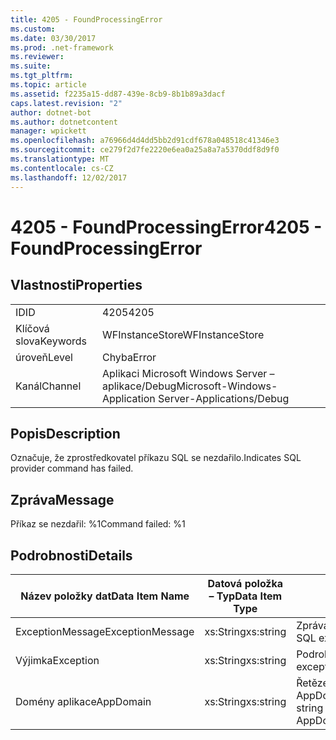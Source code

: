 ```yaml
---
title: 4205 - FoundProcessingError
ms.custom: 
ms.date: 03/30/2017
ms.prod: .net-framework
ms.reviewer: 
ms.suite: 
ms.tgt_pltfrm: 
ms.topic: article
ms.assetid: f2235a15-dd87-439e-8cb9-8b1b89a3dacf
caps.latest.revision: "2"
author: dotnet-bot
ms.author: dotnetcontent
manager: wpickett
ms.openlocfilehash: a76966d4d4dd5bb2d91cdf678a048518c41346e3
ms.sourcegitcommit: ce279f2d7fe2220e6ea0a25a8a7a5370ddf8d9f0
ms.translationtype: MT
ms.contentlocale: cs-CZ
ms.lasthandoff: 12/02/2017
---
```

# <a name="4205---foundprocessingerror"></a><span data-ttu-id="36b5b-102">4205 - FoundProcessingError</span><span class="sxs-lookup"><span data-stu-id="36b5b-102">4205 - FoundProcessingError</span></span>
## <a name="properties"></a><span data-ttu-id="36b5b-103">Vlastnosti</span><span class="sxs-lookup"><span data-stu-id="36b5b-103">Properties</span></span>  
  
|||  
|-|-|  
|<span data-ttu-id="36b5b-104">ID</span><span class="sxs-lookup"><span data-stu-id="36b5b-104">ID</span></span>|<span data-ttu-id="36b5b-105">4205</span><span class="sxs-lookup"><span data-stu-id="36b5b-105">4205</span></span>|  
|<span data-ttu-id="36b5b-106">Klíčová slova</span><span class="sxs-lookup"><span data-stu-id="36b5b-106">Keywords</span></span>|<span data-ttu-id="36b5b-107">WFInstanceStore</span><span class="sxs-lookup"><span data-stu-id="36b5b-107">WFInstanceStore</span></span>|  
|<span data-ttu-id="36b5b-108">úroveň</span><span class="sxs-lookup"><span data-stu-id="36b5b-108">Level</span></span>|<span data-ttu-id="36b5b-109">Chyba</span><span class="sxs-lookup"><span data-stu-id="36b5b-109">Error</span></span>|  
|<span data-ttu-id="36b5b-110">Kanál</span><span class="sxs-lookup"><span data-stu-id="36b5b-110">Channel</span></span>|<span data-ttu-id="36b5b-111">Aplikaci Microsoft Windows Server – aplikace/Debug</span><span class="sxs-lookup"><span data-stu-id="36b5b-111">Microsoft-Windows-Application Server-Applications/Debug</span></span>|  
  
## <a name="description"></a><span data-ttu-id="36b5b-112">Popis</span><span class="sxs-lookup"><span data-stu-id="36b5b-112">Description</span></span>  
 <span data-ttu-id="36b5b-113">Označuje, že zprostředkovatel příkazu SQL se nezdařilo.</span><span class="sxs-lookup"><span data-stu-id="36b5b-113">Indicates SQL provider command has failed.</span></span>  
  
## <a name="message"></a><span data-ttu-id="36b5b-114">Zpráva</span><span class="sxs-lookup"><span data-stu-id="36b5b-114">Message</span></span>  
 <span data-ttu-id="36b5b-115">Příkaz se nezdařil: %1</span><span class="sxs-lookup"><span data-stu-id="36b5b-115">Command failed: %1</span></span>  
  
## <a name="details"></a><span data-ttu-id="36b5b-116">Podrobnosti</span><span class="sxs-lookup"><span data-stu-id="36b5b-116">Details</span></span>  
  
|<span data-ttu-id="36b5b-117">Název položky dat</span><span class="sxs-lookup"><span data-stu-id="36b5b-117">Data Item Name</span></span>|<span data-ttu-id="36b5b-118">Datová položka – Typ</span><span class="sxs-lookup"><span data-stu-id="36b5b-118">Data Item Type</span></span>|<span data-ttu-id="36b5b-119">Popis</span><span class="sxs-lookup"><span data-stu-id="36b5b-119">Description</span></span>|  
|--------------------|--------------------|-----------------|  
|<span data-ttu-id="36b5b-120">ExceptionMessage</span><span class="sxs-lookup"><span data-stu-id="36b5b-120">ExceptionMessage</span></span>|<span data-ttu-id="36b5b-121">xs:String</span><span class="sxs-lookup"><span data-stu-id="36b5b-121">xs:string</span></span>|<span data-ttu-id="36b5b-122">Zpráva z výjimky SQL.</span><span class="sxs-lookup"><span data-stu-id="36b5b-122">The message from the SQL exception.</span></span>|  
|<span data-ttu-id="36b5b-123">Výjimka</span><span class="sxs-lookup"><span data-stu-id="36b5b-123">Exception</span></span>|<span data-ttu-id="36b5b-124">xs:String</span><span class="sxs-lookup"><span data-stu-id="36b5b-124">xs:string</span></span>|<span data-ttu-id="36b5b-125">Podrobnosti o výjimce pro výjimky</span><span class="sxs-lookup"><span data-stu-id="36b5b-125">The exception details for the exception</span></span>|  
|<span data-ttu-id="36b5b-126">Domény aplikace</span><span class="sxs-lookup"><span data-stu-id="36b5b-126">AppDomain</span></span>|<span data-ttu-id="36b5b-127">xs:String</span><span class="sxs-lookup"><span data-stu-id="36b5b-127">xs:string</span></span>|<span data-ttu-id="36b5b-128">Řetězec vrácený AppDomain.CurrentDomain.FriendlyName.</span><span class="sxs-lookup"><span data-stu-id="36b5b-128">The string returned by AppDomain.CurrentDomain.FriendlyName.</span></span>|
